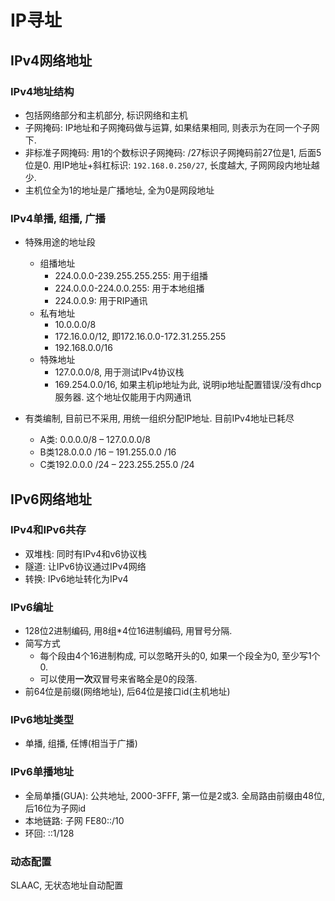 # IP寻址

## IPv4网络地址

### IPv4地址结构

* 包括网络部分和主机部分, 标识网络和主机
* 子网掩码: IP地址和子网掩码做与运算, 如果结果相同, 则表示为在同一个子网下.
* 非标准子网掩码: 用1的个数标识子网掩码: /27标识子网掩码前27位是1, 后面5位是0. 用IP地址+斜杠标识: `192.168.0.250/27`, 长度越大, 子网网段内地址越少. 
* 主机位全为1的地址是广播地址, 全为0是网段地址

### IPv4单播, 组播, 广播

* 特殊用途的地址段
  * 组播地址
    * 224.0.0.0-239.255.255.255: 用于组播
    * 224.0.0.0-224.0.0.255: 用于本地组播
    * 224.0.0.9: 用于RIP通讯
  * 私有地址
    * 10.0.0.0/8
    * 172.16.0.0/12, 即172.16.0.0-172.31.255.255
    * 192.168.0.0/16
  * 特殊地址
    * 127.0.0.0/8, 用于测试IPv4协议栈
    * 169.254.0.0/16, 如果主机ip地址为此, 说明ip地址配置错误/没有dhcp服务器. 这个地址仅能用于内网通讯

* 有类编制, 目前已不采用, 用统一组织分配IP地址. 目前IPv4地址已耗尽
  * A类: 0.0.0.0/8 – 127.0.0.0/8
  * B类128.0.0.0 /16 – 191.255.0.0 /16
  * C类192.0.0.0 /24 – 223.255.255.0 /24

## IPv6网络地址

### IPv4和IPv6共存

* 双堆栈: 同时有IPv4和v6协议栈
* 隧道: 让IPv6协议通过IPv4网络
* 转换: IPv6地址转化为IPv4

### IPv6编址

* 128位2进制编码, 用8组*4位16进制编码, 用冒号分隔.
* 简写方式
  * 每个段由4个16进制构成, 可以忽略开头的0, 如果一个段全为0, 至少写1个0. 
  * 可以使用**一次**双冒号来省略全是0的段落. 
* 前64位是前缀(网络地址), 后64位是接口id(主机地址)

### IPv6地址类型

* 单播, 组播, 任博(相当于广播)

### IPv6单播地址

* 全局单播(GUA): 公共地址, 2000-3FFF, 第一位是2或3. 全局路由前缀由48位, 后16位为子网id
* 本地链路: 子网 FE80::/10  
* 环回: ::1/128

### 动态配置

SLAAC, 无状态地址自动配置